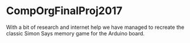 # CompOrgFinalProj2017
With a bit of research and internet help we have managed to recreate the classic Simon Says memory game for the Arduino board.

